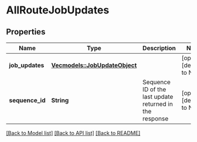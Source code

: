 # AllRouteJobUpdates

## Properties
Name | Type | Description | Notes
------------ | ------------- | ------------- | -------------
**job_updates** | [**Vec<models::JobUpdateObject>**](jobUpdateObject.md) |  | [optional] [default to None]
**sequence_id** | **String** | Sequence ID of the last update returned in the response | [optional] [default to None]

[[Back to Model list]](../README.md#documentation-for-models) [[Back to API list]](../README.md#documentation-for-api-endpoints) [[Back to README]](../README.md)


